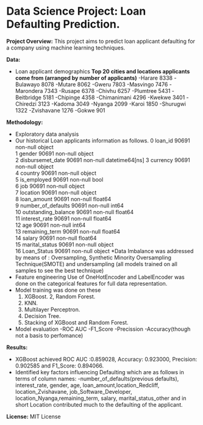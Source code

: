 # Data Science Project: Loan Defaulting Prediction.

**Project Overview:**
This project aims to predict loan applicant defaulting for a company using machine learning techniques.

**Data:**
* Loan applicant demographics
**Top 20 cities and locations applicants come from  (arranged by number of applicants)**
-Harare         8338
-Bulawayo       8078
-Mutare         8062
-Gweru          7803
-Masvingo       7476
-Marondera      7343
-Rusape         6378
-Chivhu         6257
-Plumtree       5431
-Beitbridge     5181
-Chipinge       4358
-Chimanimani    4296
-Kwekwe         3401
-Chiredzi       3123
-Kadoma         3049
-Nyanga         2099
-Karoi          1850
-Shurugwi       1322
-Zvishavane     1276
-Gokwe           901

**Methodology:**
* Exploratory data analysis
* Our historical Loan applicants information as follows.
0   loan_id              90691 non-null  object        
1   gender               90691 non-null  object        
2   disbursemet_date     90691 non-null  datetime64[ns]
3   currency             90691 non-null  object        
4   country              90691 non-null  object        
5   is_employed          90691 non-null  bool          
6   job                  90691 non-null  object        
7   location             90691 non-null  object        
8   loan_amount          90691 non-null  float64       
9   number_of_defaults   90691 non-null  int64         
10  outstanding_balance  90691 non-null  float64       
11  interest_rate        90691 non-null  float64       
12  age                  90691 non-null  int64         
13  remaining_term       90691 non-null  float64       
14  salary               90691 non-null  float64       
15  marital_status       90691 non-null  object        
16  Loan_Status          90691 non-null  object
*Data Imbalance was addressed by means of : Oversampling, Synthetic Minority Oversampling Technique(SMOTE) and undersampling (all models trained on all samples to see the best technique)    
* Feature engineering
  Use of OneHotEncoder and LabelEncoder was done on the categorical features for full data representation.
* Model training was done on these
  1. XGBoost.
  2, Random Forest.
  3. KNN.
  4. Multilayer Perceptron.
  5. Decision Tree.
  6. Stacking of XGBoost and Random Forest.
* Model evaluation
  -ROC AUC
  -F1_Score
  -Precission
  -Accuracy(though not a basis to perfomance)

**Results:**
* XGBoost	achieved ROC AUC :0.859028, Accuracy: 0.923000, Precision:	0.902585 and F1_Score:	0.894066.
* Identified key factors influencing Defaulting which are as follows in terms of column names:
  -number_of_defaults(previous defaults), interest_rate, gender, age, loan_amount,location_Redcliff, location_Zvishavane, job_Software_Developer, location_Nyanga,remaining_term, salary, marital_status_other and in short Location contributed much to the defaulting of the applicant.

**License:**
MIT License
